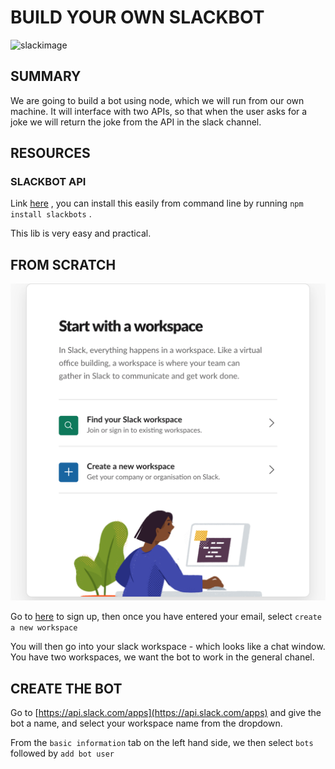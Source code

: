 # BUILD YOUR OWN SLACKBOT 


![slackimage](https://www.uctoday.com/wp-content/uploads/2017/04/slack-review-team-collaboration-software.jpg)


## SUMMARY 

We are going to build a bot using node, which we will run from our own machine. It will interface with two APIs, so that when the user asks for a joke we will return the joke from the API in the slack channel.


## RESOURCES

### SLACKBOT API

Link [here](https://github.com/mishk0/slack-bot-api) , you can install this easily from command line by running `npm install slackbots` . 

This lib is very easy and practical.


## FROM SCRATCH 

![workspace](images/ws.png)

Go to [here](https://slack.com) to sign up, then once you have entered your email, select `create a new workspace` 

You will then go into your slack workspace - which looks like a chat window. You have two workspaces, we want the bot to work in the general chanel. 

## CREATE THE BOT

Go to [https://api.slack.com/apps](https://api.slack.com/apps) and give the bot a name, and select your workspace name from the dropdown. 

From the `basic information` tab on the left hand side, we then select `bots` followed by `add bot user`